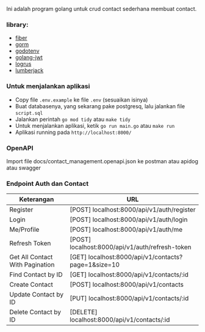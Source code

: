 Ini adalah program golang untuk crud contact sederhana membuat contact.

### library:
- [fiber](https://gofiber.io/)
- [gorm](https://gorm.io/)
- [godotenv](https://github.com/joho/godotenv)
- [golang-jwt](https://github.com/golang-jwt/jwt)
- [logrus](https://github.com/sirupsen/logrus)
- [lumberjack](https://github.com/natefinch/lumberjack)

### Untuk menjalankan aplikasi
- Copy file ```.env.example``` ke file ```.env``` (sesuaikan isinya)
- Buat databasenya, yang sekarang pake postgresq, lalu jalankan file ```script.sql```
- Jalankan perintah ```go mod tidy``` atau ```make tidy```
- Untuk menjalankan aplikasi, ketik ```go run main.go``` atau ```make run```
- Aplikasi running pada ```http://localhost:8000/```

### OpenAPI
Import file docs/contact_management.openapi.json ke postman atau apidog atau swagger

### Endpoint Auth dan Contact
| Keterangan                     | URL                                          |
|--------------------------------|----------------------------------------------|
| Register                       | [POST] localhost:8000/api/v1/auth/register   |
| Login                          | [POST] localhost:8000/api/v1/auth/login      |
| Me/Profile                     | [POST] localhost:8000/api/v1/auth/me         |
| Refresh Token                  | [POST] localhost:8000/api/v1/auth/refresh-token |
| Get All Contact With Pagination| [GET] localhost:8000/api/v1/contacts?page=1&size=10|
| Find Contact by ID             | [GET] localhost:8000/api/v1/contacts/:id     |
| Create Contact                 | [POST] localhost:8000/api/v1/contacts        |
| Update Contact by ID           | [PUT] localhost:8000/api/v1/contacts/:id     |
| Delete Contact by ID           | [DELETE] localhost:8000/api/v1/contacts/:id  |